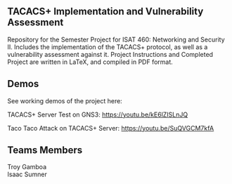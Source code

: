 ## TACACS+ Implementation and Vulnerability Assessment ##
Repository for  the Semester Project for ISAT 460: Networking and Security II. Includes the implementation of the TACACS+ protocol, as well as a vulnerability assessment against it. Project Instructions and Completed Project are written in LaTeX, and compiled in PDF format.

## Demos ##
See working demos of the project here:

TACACS+ Server Test on GNS3: https://youtu.be/kE6lZISLnJQ

Taco Taco Attack on TACACS+ Server: https://youtu.be/SuQVGCM7kfA

## Teams Members ##   
Troy Gamboa    
Isaac Sumner
